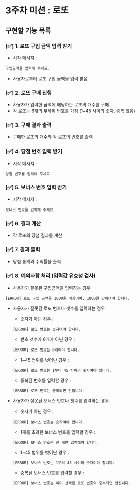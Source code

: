 # 3주차 미션 : 로또 
## 구현할 기능 목록

### [✅] 1. 로또 구입 금액 입력 받기
* 시작 메시지 :
```
구입금액을 입력해 주세요.
```
* 사용자로부터 로또 구입 금액을 입력 받음

### [✅] 2. 로또 구매 진행
* 사용자가 입력한 금액에 해당하는 로또의 개수를 구매
* 각 로또는 6개의 무작위 번호를 가짐 (1~45 사이의 숫자, 중복 없음)

### [✅] 3. 구매 결과 출력
* 구매한 로또의 개수와 각 로또의 번호를 출력

### [✅] 4. 당첨 번호 입력 받기
* 시작 메시지 :
```
당첨 번호를 입력해 주세요.
```

### [✅] 5. 보너스 번호 입력 받기
* 시작 메시지 :
```
보너스 번호를 입력해 주세요.
```

### [✅] 6. 결과 계산
* 각 로또의 당첨 결과를 계산

### [✅] 7. 결과 출력
* 당첨 통계와 수익률을 출력

### [✅] 8. 예외사항 처리 (입력값 유효성 검사)
* 사용자가 잘못된 구입금액을 입력하는 경우
```
[ERROR] 로또 구입 금액은 1000원 이상이며, 1000원 단위여야 합니다.
```

* 사용자가 잘못된 로또 번호나 갯수를 입력하는 경우
    * 숫자가 아닌 경우 :
    ```
    [ERROR] 로또 번호는 숫자여야 합니다.
    ```
    * 번호 갯수가 6개가 아닌 경우 :
    ```
    [ERROR] 로또 번호는 6개여야 합니다.
    ```
    * 1~45 범위를 벗어난 경우 :
    ```
    [ERROR] 로또 번호는 1부터 45 사이의 숫자여야 합니다.
    ```
    * 중복된 번호를 입력할 경우 :
    ```
    [ERROR] 로또 번호는 중복되면 안됩니다.
    ```

* 사용자가 잘못된 보너스 번호나 갯수를 입력하는 경우
    * 숫자가 아닌 경우 :
    ```
    [ERROR] 보너스 번호는 숫자여야 합니다.
    ```
    * 1개를 초과한 보너스 번호를 입력할 경우 :
    ```
    [ERROR] 보너스 번호는 한 개만 입력해야 합니다.
    ```
    * 1~45 범위를 벗어난 경우 :
    ```
    [ERROR] 보너스 번호는 1부터 45 사이의 숫자여야 합니다.
    ```
    * 중복된 보너스 번호를 입력할 경우 :
    ```
    [ERROR] 보너스 번호는 이미 선택된 로또 번호와 중복되면 안됩니다.
    ```